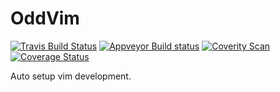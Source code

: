 # OddVim
[![Travis Build Status](https://travis-ci.org/LongOddCode/OddVim.svg?branch=master)](https://travis-ci.org/LongOddCode/OddVim)
[![Appveyor Build status](https://ci.appveyor.com/api/projects/status/l7d5d7lw4j4h1a8d?svg=true)](https://ci.appveyor.com/project/LongOddCode/oddvim)
[![Coverity Scan](https://scan.coverity.com/projects/21810/badge.svg)](https://scan.coverity.com/projects/longoddcode-oddvim)
[![Coverage Status](https://codecov.io/gh/LongOddCode/OddVim/branch/master/graph/badge.svg)](https://codecov.io/gh/LongOddCode/OddVim)

Auto setup vim development.
